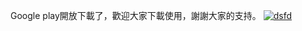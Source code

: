 Google play開放下載了，歡迎大家下載使用，謝謝大家的支持。
[![dsfd](https://play.google.com/intl/en_us/badges/static/images/badges/en_badge_web_generic.png)](https://play.google.com/store/apps/details?id=cc.cocomine.xtravel)
